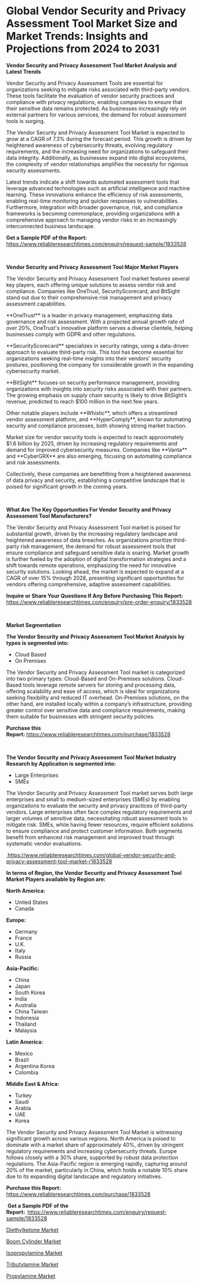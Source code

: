 <p><h1>Global Vendor Security and Privacy Assessment Tool Market Size and Market Trends: Insights and Projections from 2024 to 2031</h1></p><p><strong>Vendor Security and Privacy Assessment Tool Market Analysis and Latest Trends</strong></p>
<p><p>Vendor Security and Privacy Assessment Tools are essential for organizations seeking to mitigate risks associated with third-party vendors. These tools facilitate the evaluation of vendor security practices and compliance with privacy regulations, enabling companies to ensure that their sensitive data remains protected. As businesses increasingly rely on external partners for various services, the demand for robust assessment tools is surging.</p><p>The Vendor Security and Privacy Assessment Tool Market is expected to grow at a CAGR of 7.3% during the forecast period. This growth is driven by heightened awareness of cybersecurity threats, evolving regulatory requirements, and the increasing need for organizations to safeguard their data integrity. Additionally, as businesses expand into digital ecosystems, the complexity of vendor relationships amplifies the necessity for rigorous security assessments.</p><p>Latest trends indicate a shift towards automated assessment tools that leverage advanced technologies such as artificial intelligence and machine learning. These innovations enhance the efficiency of risk assessments, enabling real-time monitoring and quicker responses to vulnerabilities. Furthermore, integration with broader governance, risk, and compliance frameworks is becoming commonplace, providing organizations with a comprehensive approach to managing vendor risks in an increasingly interconnected business landscape.</p></p>
<p><strong>Get a Sample PDF of the Report:&nbsp;</strong> <a href="https://www.reliableresearchtimes.com/enquiry/request-sample/1833528?utm_campaign=1565&utm_medium=2&utm_source=Github&utm_content=ia&utm_term=17102024&utm_id=vendor-security-and-privacy-assessment-tool">https://www.reliableresearchtimes.com/enquiry/request-sample/1833528</a></p>
<p>&nbsp;</p>
<p><strong>Vendor Security and Privacy Assessment Tool Major Market Players</strong></p>
<p><p>The Vendor Security and Privacy Assessment Tool market features several key players, each offering unique solutions to assess vendor risk and compliance. Companies like OneTrust, SecurityScorecard, and BitSight stand out due to their comprehensive risk management and privacy assessment capabilities.</p><p>**OneTrust** is a leader in privacy management, emphasizing data governance and risk assessment. With a projected annual growth rate of over 20%, OneTrust's innovative platform serves a diverse clientele, helping businesses comply with GDPR and other regulations.</p><p>**SecurityScorecard** specializes in security ratings, using a data-driven approach to evaluate third-party risk. This tool has become essential for organizations seeking real-time insights into their vendors' security postures, positioning the company for considerable growth in the expanding cybersecurity market.</p><p>**BitSight** focuses on security performance management, providing organizations with insights into security risks associated with their partners. The growing emphasis on supply chain security is likely to drive BitSight’s revenue, predicted to reach $100 million in the next few years.</p><p>Other notable players include **Whistic**, which offers a streamlined vendor assessment platform, and **HyperComply**, known for automating security and compliance processes, both showing strong market traction. </p><p>Market size for vendor security tools is expected to reach approximately $1.6 billion by 2025, driven by increasing regulatory requirements and demand for improved cybersecurity measures. Companies like **Vanta** and **CyberGRX** are also emerging, focusing on automating compliance and risk assessments.</p><p>Collectively, these companies are benefitting from a heightened awareness of data privacy and security, establishing a competitive landscape that is poised for significant growth in the coming years.</p></p>
<p>&nbsp;</p>
<p><strong>What Are The Key Opportunities For Vendor Security and Privacy Assessment Tool Manufacturers?</strong></p>
<p><p>The Vendor Security and Privacy Assessment Tool market is poised for substantial growth, driven by the increasing regulatory landscape and heightened awareness of data breaches. As organizations prioritize third-party risk management, the demand for robust assessment tools that ensure compliance and safeguard sensitive data is soaring. Market growth is further fueled by the adoption of digital transformation strategies and a shift towards remote operations, emphasizing the need for innovative security solutions. Looking ahead, the market is expected to expand at a CAGR of over 15% through 2028, presenting significant opportunities for vendors offering comprehensive, adaptive assessment capabilities.</p></p>
<p><strong>Inquire or Share Your Questions If Any Before Purchasing This Report:</strong> <a href="https://www.reliableresearchtimes.com/enquiry/pre-order-enquiry/1833528?utm_campaign=1565&utm_medium=2&utm_source=Github&utm_content=ia&utm_term=17102024&utm_id=vendor-security-and-privacy-assessment-tool">https://www.reliableresearchtimes.com/enquiry/pre-order-enquiry/1833528</a></p>
<p>&nbsp;</p>
<p><strong>Market Segmentation</strong></p>
<p><strong>The Vendor Security and Privacy Assessment Tool Market Analysis by types is segmented into:</strong></p>
<p><ul><li>Cloud Based</li><li>On Premises</li></ul></p>
<p><p>The Vendor Security and Privacy Assessment Tool market is categorized into two primary types: Cloud-Based and On-Premises solutions. Cloud-Based tools leverage remote servers for storing and processing data, offering scalability and ease of access, which is ideal for organizations seeking flexibility and reduced IT overhead. On-Premises solutions, on the other hand, are installed locally within a company’s infrastructure, providing greater control over sensitive data and compliance requirements, making them suitable for businesses with stringent security policies.</p></p>
<p><strong>Purchase this Report:&nbsp;</strong><a href="https://www.reliableresearchtimes.com/purchase/1833528?utm_campaign=1565&utm_medium=2&utm_source=Github&utm_content=ia&utm_term=17102024&utm_id=vendor-security-and-privacy-assessment-tool">https://www.reliableresearchtimes.com/purchase/1833528</a></p>
<p>&nbsp;</p>
<p><strong>The Vendor Security and Privacy Assessment Tool Market Industry Research by Application is segmented into:</strong></p>
<p><ul><li>Large Enterprises</li><li>SMEs</li></ul></p>
<p><p>The Vendor Security and Privacy Assessment Tool market serves both large enterprises and small to medium-sized enterprises (SMEs) by enabling organizations to evaluate the security and privacy practices of third-party vendors. Large enterprises often face complex regulatory requirements and larger volumes of sensitive data, necessitating robust assessment tools to mitigate risk. SMEs, while having fewer resources, require efficient solutions to ensure compliance and protect customer information. Both segments benefit from enhanced risk management and improved trust through systematic vendor evaluations.</p></p>
<p><a href="https://www.reliableresearchtimes.com/global-vendor-security-and-privacy-assessment-tool-market-r1833528?utm_campaign=1565&utm_medium=2&utm_source=Github&utm_content=ia&utm_term=17102024&utm_id=vendor-security-and-privacy-assessment-tool">&nbsp;https://www.reliableresearchtimes.com/global-vendor-security-and-privacy-assessment-tool-market-r1833528</a></p>
<p><strong>In terms of Region, the Vendor Security and Privacy Assessment Tool Market Players available by Region are:</strong></p>
<p>
    <p> <strong> North America: </strong>
        <ul>
            <li>United States</li>
            <li>Canada</li>
        </ul>
        </p> 
    <p> <strong> Europe: </strong>
        <ul>
            <li>Germany</li>
            <li>France</li>
            <li>U.K.</li>
            <li>Italy</li>
            <li>Russia</li>
        </ul>
        </p> 
    <p> <strong> Asia-Pacific: </strong>
        <ul>
            <li>China</li>
            <li>Japan</li>
            <li>South Korea</li>
            <li>India</li>
            <li>Australia</li>
            <li>China Taiwan</li>
            <li>Indonesia</li>
            <li>Thailand</li>
            <li>Malaysia</li>
        </ul>
        </p> 
    <p> <strong> Latin America: </strong>
        <ul>
            <li>Mexico</li>
            <li>Brazil</li>
            <li>Argentina Korea</li>
            <li>Colombia</li>
        </ul>
        </p> 
    <p> <strong> Middle East & Africa: </strong>
        <ul>
            <li>Turkey</li>
            <li>Saudi</li>
            <li>Arabia</li>
            <li>UAE</li>
            <li>Korea</li>
        </ul>
    </p>
    </p>
<p><p>The Vendor Security and Privacy Assessment Tool Market is witnessing significant growth across various regions. North America is poised to dominate with a market share of approximately 40%, driven by stringent regulatory requirements and increasing cybersecurity threats. Europe follows closely with a 30% share, supported by robust data protection regulations. The Asia-Pacific region is emerging rapidly, capturing around 20% of the market, particularly in China, which holds a notable 10% share due to its expanding digital landscape and regulatory initiatives.</p></p>
<p><strong>Purchase this Report: </strong><a href="https://www.reliableresearchtimes.com/purchase/1833528?utm_campaign=1565&utm_medium=2&utm_source=Github&utm_content=ia&utm_term=17102024&utm_id=vendor-security-and-privacy-assessment-tool">https://www.reliableresearchtimes.com/purchase/1833528</a></p>
<p>&nbsp;<strong>Get a Sample PDF of the Report:&nbsp;&nbsp;</strong><a href="https://www.reliableresearchtimes.com/enquiry/request-sample/1833528?utm_campaign=1565&utm_medium=2&utm_source=Github&utm_content=ia&utm_term=17102024&utm_id=vendor-security-and-privacy-assessment-tool">https://www.reliableresearchtimes.com/enquiry/request-sample/1833528</a></p>
<p><strong></strong></p>
<p><p><a href="https://www.linkedin.com/pulse/diethylketone-market-evolution-future-outlook-forecasting-tqnge?utm_campaign=1565&utm_medium=2&utm_source=Github&utm_content=ia&utm_term=17102024&utm_id=vendor-security-and-privacy-assessment-tool">Diethylketone Market</a></p><p><a href="https://issuu.com/reportprime-2/docs/boom-cylinder-market-size-2030.pptx_a912d22387b047?utm_campaign=1565&utm_medium=2&utm_source=Github&utm_content=ia&utm_term=17102024&utm_id=vendor-security-and-privacy-assessment-tool">Boom Cylinder Market</a></p><p><a href="https://www.linkedin.com/pulse/analyzing-isopropylamine-market-dynamics-growth-drivers-ftoye?utm_campaign=1565&utm_medium=2&utm_source=Github&utm_content=ia&utm_term=17102024&utm_id=vendor-security-and-privacy-assessment-tool">Isopropylamine Market</a></p><p><a href="https://www.linkedin.com/pulse/tributylamine-market-size-share-competitive-landscape-trend-0tb9e?utm_campaign=1565&utm_medium=2&utm_source=Github&utm_content=ia&utm_term=17102024&utm_id=vendor-security-and-privacy-assessment-tool">Tributylamine Market</a></p><p><a href="https://www.linkedin.com/pulse/propylamine-market-overview-global-trends-future-prospects-gzvwe?utm_campaign=1565&utm_medium=2&utm_source=Github&utm_content=ia&utm_term=17102024&utm_id=vendor-security-and-privacy-assessment-tool">Propylamine Market</a></p></p>